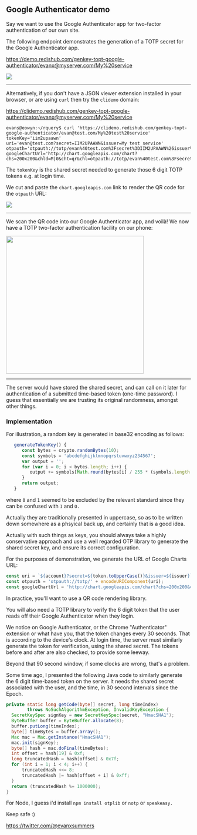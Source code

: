 
## Google Authenticator demo

Say we want to use the Google Authenticator app for two-factor authentication of our own site.

The following endpoint demonstrates the generation of a TOTP secret for the Google Authenticator app.

https://demo.redishub.com/genkey-topt-google-authenticator/evanx@myserver.com/My%20service

<img src="https://evanx.github.io/images/rquery/genkey-totp-ga.png">

<hr>

Alternatively, if you don't have a JSON viewer extension installed in your browser, or are using `curl` then try the `clidemo` domain:

https://clidemo.redishub.com/genkey-topt-google-authenticator/evanx@myserver.com/My%20service

```shell
evans@eowyn:~/rquery$ curl 'https://clidemo.redishub.com/genkey-topt-google-authenticator/evan@test.com/My%20test%20service'
tokenKey='iim2upaawn'
uri='evan@test.com?secret=IIM2UPAAWN&issuer=My test service'
otpauth='otpauth://totp/evan%40test.com%3Fsecret%3DIIM2UPAAWN%26issuer%3DMy%20test%20service'
googleChartUrl='http://chart.googleapis.com/chart?chs=200x200&chld=M|0&cht=qr&chl=otpauth://totp/evan%40test.com%3Fsecret%3DIIM2UPAAWN%26issuer%3DMy%20test%20service'
```

The `tokenKey` is the shared secret needed to generate those 6 digit TOTP tokens e.g. at login time.

We cut and paste the `chart.googleapis.com` link to render the QR code for the `otpauth` URL:

<img src="https://evanx.github.io/images/rquery/gentoken-qrcode-googlecharts.png">

<hr>

We scan the QR code into our Google Authenticator app, and voilà! We now have a TOTP two-factor authentication facility on our phone:

<img src="https://evanx.github.io/images/rquery/google-authenticator-app-CROPPED.png" width="375">

<hr>

The server would have stored the shared secret, and can call on it later for authentication of a submitted time-based token (one-time password). I guess that essentially we are trusting its original randomness, amongst other things.

### Implementation

For illustration, a random key is generated in base32 encoding as follows:
```javascript
   generateTokenKey() {
      const bytes = crypto.randomBytes(10);
      const symbols = 'abcdefghijklmnopqrstuvwxyz234567';
      var output = '';
      for (var i = 0; i < bytes.length; i++) {
         output += symbols[Math.round(bytes[i] / 255 * (symbols.length - 1))];
      }
      return output;
   }
```
where `0` and `1` seemed to be excluded by the relevant standard since they can be confused with `I` and `O.`

Actually they are traditionally presented in uppercase, so as to be written down somewhere as a phsyical back up, and certainly that is a good idea.

Actually with such things as keys, you should always take a highly conservative approach and use a well regarded OTP library to generate the shared secret key, and ensure its correct configuration.

For the purposes of demonstration, we generate the URL of Google Charts URL:
```javascript
const uri = `${account}?secret=${token.toUpperCase()}&issuer=${issuer}`;
const otpauth = 'otpauth://totp/' + encodeURIComponent(uri);
const googleChartUrl = 'http://chart.googleapis.com/chart?chs=200x200&chld=M|0&cht=qr&chl=' + otpauth;
```

In practice, you'll want to use a QR code rendering library.

You will also need a TOTP library to verify the 6 digit token that the user reads off their Google Authenticator when they login.

We notice on Google Authenticator, or the Chrome "Authenticator" extension or what have you, that the token changes every 30 seconds. That is according to the device's clock. At login time, the server must similarly generate the token for verification, using the shared secret. The tokens before and after are also checked, to provide some leeway.

Beyond that 90 second window, if some clocks are wrong, that's a problem.

Some time ago, I presented the following Java code to similarly generate the 6 digit time-based token on the server. It needs the shared secret associated with the user, and the time, in 30 second intervals since the Epoch.
```java
private static long getCode(byte[] secret, long timeIndex)
        throws NoSuchAlgorithmException, InvalidKeyException {
  SecretKeySpec signKey = new SecretKeySpec(secret, "HmacSHA1");
  ByteBuffer buffer = ByteBuffer.allocate(8);
  buffer.putLong(timeIndex);
  byte[] timeBytes = buffer.array();
  Mac mac = Mac.getInstance("HmacSHA1");
  mac.init(signKey);
  byte[] hash = mac.doFinal(timeBytes);
  int offset = hash[19] & 0xf;
  long truncatedHash = hash[offset] & 0x7f;
  for (int i = 1; i < 4; i++) {
      truncatedHash <<= 8;
      truncatedHash |= hash[offset + i] & 0xff;
  }
  return (truncatedHash %= 1000000);
}
```

For Node, I guess i'd install `npm install otplib` or `notp` or `speakeasy.`

Keep safe :)

https://twitter.com/@evanxsummers
